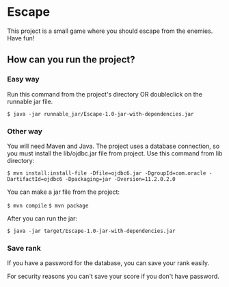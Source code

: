# Escape

This project is a small game where you should escape from the enemies. Have fun!

## How can you run the project?

### Easy way

Run this command from the project's directory OR doubleclick on the runnable jar file.

```$ java -jar runnable_jar/Escape-1.0-jar-with-dependencies.jar```

### Other way

You will need Maven and Java. The project uses a database connection, so you must install the lib/ojdbc.jar file from project. Use this command from lib directory:

```$ mvn install:install-file -Dfile=ojdbc6.jar -DgroupId=com.oracle -DartifactId=ojdbc6 -Dpackaging=jar -Dversion=11.2.0.2.0```

You can make a jar file from the project:

```$ mvn compile```
```$ mvn package```

After you can run the jar:

```$ java -jar target/Escape-1.0-jar-with-dependencies.jar```

### Save rank

If you have a password for the database, you can save your rank easily.

For security reasons you can't save your score if you don't have password.


